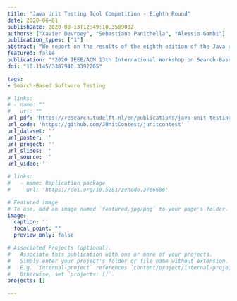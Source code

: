 ```yaml
---
title: "Java Unit Testing Tool Competition - Eighth Round"
date: 2020-06-01
publishDate: 2020-08-13T12:49:10.358900Z
authors: ["Xavier Devroey", "Sebastiano Panichella", "Alessio Gambi"]
publication_types: ["1"]
abstract: "We report on the results of the eighth edition of the Java unit testing tool competition. This year, two tools, EvoSuite and Randoop, were executed on a benchmark with (i) new classes under test, selected from open-source software projects, and (ii) the set of classes from one project considered in the previous edition. We relied on an updated infrastructure for the execution of the different tools and the subsequent coverage and mutation analysis based on Docker containers. We considered two different time budgets for test case generation: one an three minutes. This paper describes our method- ology and statistical analysis of the results, presents the results achieved by the contestant tools and highlights the challenges we faced during the competition."
featured: false
publication: "*2020 IEEE/ACM 13th International Workshop on Search-Based Software Testing (SBST)*"
doi: "10.1145/3387940.3392265"

tags:
- Search-Based Software Testing

# links:
# - name: ""
#   url: ""
url_pdf: 'https://research.tudelft.nl/en/publications/java-unit-testing-tool-competition-eighth-round'
url_code: 'https://github.com/JUnitContest/junitcontest'
url_dataset: ''
url_poster: ''
url_project: ''
url_slides: ''
url_source: ''
url_video: ''

# links:
#   - name: Replication package
#     url: 'https://doi.org/10.5281/zenodo.3766686'

# Featured image
# To use, add an image named `featured.jpg/png` to your page's folder.
image:
  caption: ''
  focal_point: ""
  preview_only: false

# Associated Projects (optional).
#   Associate this publication with one or more of your projects.
#   Simply enter your project's folder or file name without extension.
#   E.g. `internal-project` references `content/project/internal-project/index.md`.
#   Otherwise, set `projects: []`.
projects: []

---
```

